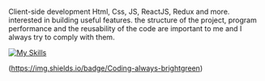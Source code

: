 Client-side development Html, Css, JS, ReactJS, Redux and more. interested in building useful features. the structure of the project, program performance and the reusability of the code are important to me and I always try to comply with them.

[![My Skills](https://skillicons.dev/icons?i=html,css,js,react,redux)](https://skillicons.dev)

(https://img.shields.io/badge/Coding-always-brightgreen)

